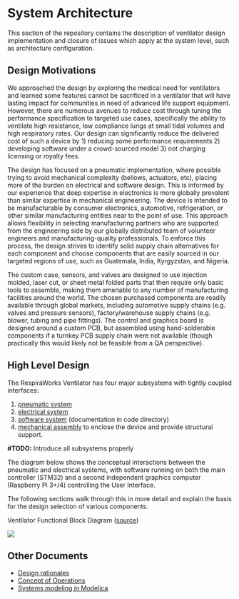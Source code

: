 # System Architecture

This section of the repository contains the description of ventilator design implementation and closure of issues which
apply at the system level, such as architecture configuration.

## Design Motivations

We approached the design by exploring the medical need for ventilators
and learned some features cannot be sacrificed in a ventilator that will
have lasting impact for communities in need of advanced life support
equipment. However, there are numerous avenues to reduce cost through
tuning the performance specification to targeted use cases, specifically
the ability to ventilate high resistance, low compliance lungs at small
tidal volumes and high respiratory rates. Our design can significantly
reduce the delivered cost of such a device by 1) reducing some
performance requirements 2) developing software under a crowd-sourced
model 3) not charging licensing or royalty fees.

The design has focused on a pneumatic implementation, where possible
trying to avoid mechanical complexity (bellows, actuators, etc), placing
more of the burden on electrical and software design. This is informed
by our experience that deep expertise in electronics is more globally
prevalent than similar expertise in mechanical engineering. The device
is intended to be manufacturable by consumer electronics, automotive,
refrigeration, or other similar manufacturing entities near to the point
of use. This approach allows flexibility in selecting manufacturing
partners who are supported from the engineering side by our globally
distributed team of volunteer engineers and manufacturing-quality
professionals. To enforce this process, the design strives to identify
solid supply chain alternatives for each component and choose components
that are easily sourced in our targeted regions of use, such as
Guatemala, India, Kyrgyzstan, and Nigeria.

The custom case, sensors, and valves are designed to use injection
molded, laser cut, or sheet metal folded parts that then require only
basic tools to assemble, making them amenable to any number of
manufacturing facilities around the world. The chosen purchased
components are readily available through global markets, including
automotive supply chains (e.g. valves and pressure sensors),
factory/warehouse supply chains (e.g. blower, tubing and pipe fittings).
The control and graphics board is designed around a custom PCB, but
assembled using hand-solderable components if a turnkey PCB supply chain
were not available (though practically this would likely not be feasible
from a QA perspective).

## High Level Design

The RespiraWorks Ventilator has four major subsystems with tightly
coupled interfaces:

1. [pneumatic system](pneumatic-system)
2. [electrical system](electrical-system)
3. [software system](../software/design) (documentation in code directory)
4. [mechanical assembly](mechanical) to enclose the device and provide structural support.

**#TODO:** Introduce all subsystems properly

The diagram below shows the conceptual interactions between the
pneumatic and electrical systems, with software running on both the main
controller (STM32) and a second independent graphics computer (Raspberry
Pi 3+/4) controlling the User Interface.

The following sections walk through this in more detail and explain the
basis for the design selection of various components.

Ventilator Functional Block Diagram
([source](https://docs.google.com/presentation/d/1ye96itSLfdbO9PQT0MSiq6xR2ArqD2MpV1Wj8ORfHeo/edit#slide=id.g7330d84036_1_0))

![](images/functional_block_diagram.png)

## Other Documents

* [Design rationales](design-rationales.md)
* [Concept of Operations](conop.md)
* [Systems modeling in Modelica](modelica.md)

